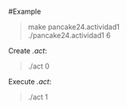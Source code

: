 #Example <br />

> make pancake24.actividad1 <br />
> ./pancake24.actividad1 6 

Create *.act*:<br />
> ./act 0<br />

Execute *.act*:<br />
> ./act 1<br />